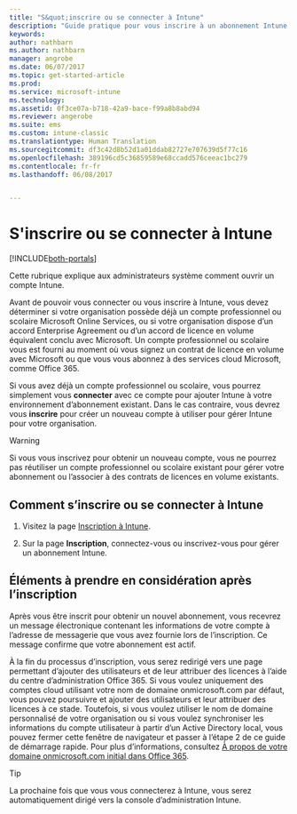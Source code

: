 ```yaml
---
title: "S&quot;inscrire ou se connecter à Intune"
description: "Guide pratique pour vous inscrire à un abonnement Intune ou pour vous connecter et démarrer votre abonnement"
keywords: 
author: nathbarn
ms.author: nathbarn
manager: angrobe
ms.date: 06/07/2017
ms.topic: get-started-article
ms.prod: 
ms.service: microsoft-intune
ms.technology: 
ms.assetid: 0f3ce07a-b718-42a9-bace-f99a8b8abd94
ms.reviewer: angerobe
ms.suite: ems
ms.custom: intune-classic
ms.translationtype: Human Translation
ms.sourcegitcommit: df3c42d8b52d1a01ddab82727e707639d5f77c16
ms.openlocfilehash: 389196cd5c36859589e68ccadd576ceeac1bc279
ms.contentlocale: fr-fr
ms.lasthandoff: 06/08/2017


---
```



# <a name="sign-up-or-sign-in-to-intune"></a>S'inscrire ou se connecter à Intune

[!INCLUDE[both-portals](./includes/note-for-both-portals.md)]

Cette rubrique explique aux administrateurs système comment ouvrir un compte Intune.

Avant de pouvoir vous connecter ou vous inscrire à Intune, vous devez déterminer si votre organisation possède déjà un compte professionnel ou scolaire Microsoft Online Services, ou si votre organisation dispose d’un accord Enterprise Agreement ou d’un accord de licence en volume équivalent conclu avec Microsoft. Un compte professionnel ou scolaire vous est fourni au moment où vous signez un contrat de licence en volume avec Microsoft ou que vous vous abonnez à des services cloud Microsoft, comme Office 365.

Si vous avez déjà un compte professionnel ou scolaire, vous pourrez simplement vous **connecter** avec ce compte pour ajouter Intune à votre environnement d’abonnement existant. Dans le cas contraire, vous devrez vous **inscrire** pour créer un nouveau compte à utiliser pour gérer Intune pour votre organisation.

>[!WARNING]
>Si vous vous inscrivez pour obtenir un nouveau compte, vous ne pourrez pas réutiliser un compte professionnel ou scolaire existant pour gérer votre abonnement ou l’associer à des contrats de licences en volume existants.

## <a name="how-to-sign-up-or-sign-in-to-intune"></a>Comment s’inscrire ou se connecter à Intune

1.  Visitez la page [Inscription à Intune](https://portal.office.com/Signup/Signup.aspx?OfferId=40BE278A-DFD1-470a-9EF7-9F2596EA7FF9&dl=INTUNE_A&ali=1#0%20).

2.  Sur la page **Inscription**, connectez-vous ou inscrivez-vous pour gérer un abonnement Intune.

## <a name="post-sign-up-considerations"></a>Éléments à prendre en considération après l’inscription
Après vous être inscrit pour obtenir un nouvel abonnement, vous recevrez un message électronique contenant les informations de votre compte à l’adresse de messagerie que vous avez fournie lors de l’inscription. Ce message confirme que votre abonnement est actif.

À la fin du processus d’inscription, vous serez redirigé vers une page permettant d’ajouter des utilisateurs et de leur attribuer des licences à l’aide du centre d’administration Office 365. Si vous voulez uniquement des comptes cloud utilisant votre nom de domaine onmicrosoft.com par défaut, vous pouvez poursuivre et ajouter des utilisateurs et leur attribuer des licences à ce stade. Toutefois, si vous voulez utiliser le nom de domaine personnalisé de votre organisation ou si vous voulez synchroniser les informations du compte utilisateur à partir d’un Active Directory local, vous pouvez fermer cette fenêtre de navigateur et passer à l’étape 2 de ce guide de démarrage rapide. Pour plus d’informations, consultez [À propos de votre domaine onmicrosoft.com initial dans Office 365](https://support.office.com/article/Domains-FAQ-1272bad0-4bd4-4796-8005-67d6fb3afc5a?ui=en-US&rs=en-US&ad=US&fromAR=1#bkmk_whydoihaveanonmicrosoft.comdomain).

>[!TIP]
> La prochaine fois que vous vous connecterez à Intune, vous serez automatiquement dirigé vers la console d’administration Intune.

